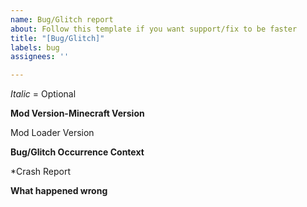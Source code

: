```yaml
---
name: Bug/Glitch report
about: Follow this template if you want support/fix to be faster
title: "[Bug/Glitch]"
labels: bug
assignees: ''

---
```


*Italic* = Optional

**Mod Version-Minecraft Version**

Mod Loader Version


**Bug/Glitch Occurrence Context**

*Crash Report


**What happened wrong**